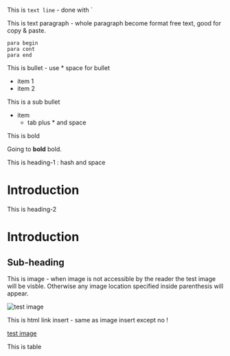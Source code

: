 This is `text line` - done with `

This is text paragraph - whole paragraph become format free text, good for copy & paste.
```
para begin
para cont
para end
```
This is bullet - use * space for bullet

* item 1
* item 2

This is a sub bullet

* item
  * tab plus * and space

This is bold

 Going to **bold** bold. 

This is heading-1 : hash and space

# Introduction

This is heading-2

# Introduction
## Sub-heading

This is image - when image is not accessible by the reader the test image will be visble. Otherwise any image location specified inside parenthesis will appear.

![test image](https://upload.wikimedia.org/wikipedia/commons/6/64/Cisco_logo.svg)

This is html link insert - same as image insert except no ! 

[test image](https://upload.wikimedia.org/wikipedia/commons/6/64/Cisco_logo.svg)


This is table

